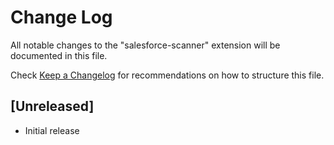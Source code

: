 # Change Log

All notable changes to the "salesforce-scanner" extension will be documented in this file.

Check [Keep a Changelog](http://keepachangelog.com/) for recommendations on how to structure this file.

## [Unreleased]

- Initial release